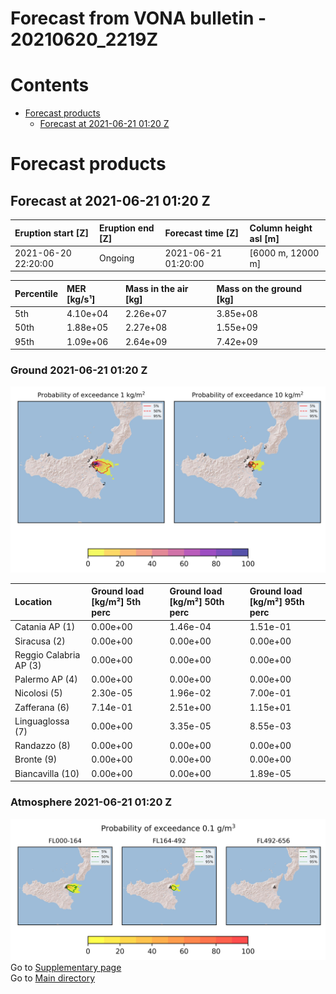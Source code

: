 
Forecast from VONA bulletin - 20210620_2219Z
============================================

Contents
========

* [Forecast products](#forecast-products)
	* [Forecast at 2021-06-21 01:20 Z](#forecast-at-2021-06-21-0120-z)

# Forecast products

## Forecast at 2021-06-21 01:20 Z
  

|Eruption start [Z]|Eruption end [Z]|Forecast time [Z]|Column height asl [m]|
| :--- | :--- | :--- | :--- |
|2021-06-20 22:20:00|Ongoing|2021-06-21 01:20:00|[6000 m, 12000 m]|
  
  

|Percentile|MER [kg/s¹]|Mass in the air [kg]|Mass on the ground [kg]|
| :--- | :--- | :--- | :--- |
|5th|4.10e+04|2.26e+07|3.85e+08|
|50th|1.88e+05|2.27e+08|1.55e+09|
|95th|1.09e+06|2.64e+09|7.42e+09|
  

### Ground 2021-06-21 01:20 Z
  
![](./figures/probability_grd_2021_06_21_0120_scenario_1.png)  
  
  
  
  
  
  
  
  
  

|Location|Ground load [kg/m²] 5th perc|Ground load [kg/m²] 50th perc|Ground load [kg/m²] 95th perc|
| :--- | :--- | :--- | :--- |
|Catania AP (1)|0.00e+00|1.46e-04|1.51e-01|
|Siracusa (2)|0.00e+00|0.00e+00|0.00e+00|
|Reggio Calabria AP (3)|0.00e+00|0.00e+00|0.00e+00|
|Palermo AP (4)|0.00e+00|0.00e+00|0.00e+00|
|Nicolosi (5)|2.30e-05|1.96e-02|7.00e-01|
|Zafferana (6)|7.14e-01|2.51e+00|1.15e+01|
|Linguaglossa (7)|0.00e+00|3.35e-05|8.55e-03|
|Randazzo (8)|0.00e+00|0.00e+00|0.00e+00|
|Bronte (9)|0.00e+00|0.00e+00|0.00e+00|
|Biancavilla (10)|0.00e+00|0.00e+00|1.89e-05|
  

### Atmosphere 2021-06-21 01:20 Z
  
![](./figures/probability_air_2021_06_21_0120_scenario_1_conclev_1.png)  
Go to [Supplementary page](Supplementary_page.md)  
Go to [Main directory](https://github.com/federicapardini/Real_time_ash_forecast)